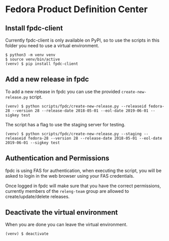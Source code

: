 # Fedora Product Definition Center

## Install fpdc-client

Currently fpdc-client is only available on PyPI, so to use the scripts in this folder you need to use a virtual environment.

    $ python3 -m venv venv
    $ source venv/bin/active
    (venv) $ pip install fpdc-client

## Add a new release in fpdc

To add a new release in fpdc you can use the provided `create-new-release.py` script.

    (venv) $ python scripts/fpdc/create-new-release.py --releaseid fedora-28 --version 28 --release-date 2018-05-01 --eol-date 2019-06-01 --sigkey test

The script has a flag to use the staging server for testing.

    (venv) $ python scripts/fpdc/create-new-release.py --staging --releaseid fedora-28 --version 28 --release-date 2018-05-01 --eol-date 2019-06-01 --sigkey test


## Authentication and Permissions

fpdc is using FAS for authentication, when executing the script, you will be asked to login in the web browser using your FAS credentials.

Once logged in fpdc will make sure that you have the correct permissions, currently members of the `releng-team` group are allowed to create/update/delete releases.

## Deactivate the virtual environment

When you are done you can leave the virtual environment.

    (venv) $ deactivate
